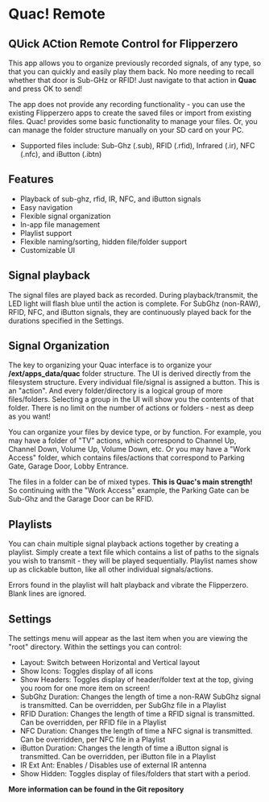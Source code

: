 # Quac! Remote

## QUick ACtion Remote Control for Flipperzero

This app allows you to organize previously recorded signals, of any type, so that you can quickly and easily play them back. No more needing to recall whether that door is Sub-GHz or RFID! Just navigate to that action in **Quac** and press OK to send!

The app does not provide any recording functionality - you can use the existing Flipperzero apps to create the saved files or import from existing files. Quac! provides some basic functionality to manage your files. Or, you can manage the folder structure manually on your SD card on your PC.

* Supported files include: Sub-Ghz (.sub), RFID (.rfid), Infrared (.ir), NFC (.nfc), and iButton (.ibtn)

## Features

* Playback of sub-ghz, rfid, IR, NFC, and iButton signals
* Easy navigation
* Flexible signal organization
* In-app file management
* Playlist support
* Flexible naming/sorting, hidden file/folder support
* Customizable UI

## Signal playback

The signal files are played back as recorded. During playback/transmit, the LED light will flash blue until the action is complete. For SubGhz (non-RAW), RFID, NFC, and iButton signals, they are continuously played back for the durations specified in the Settings.

## Signal Organization

The key to organizing your Quac interface is to organize your **/ext/apps_data/quac** folder structure. The UI is derived directly from the filesystem structure. Every individual file/signal is assigned a button. This is an "action". And every folder/directory is a logical group of more files/folders. Selecting a group in the UI will show you the contents of that folder. There is no limit on the number of actions or folders - nest as deep as you want!

You can organize your files by device type, or by function. For example, you may have a folder of "TV" actions, which correspond to Channel Up, Channel Down, Volume Up, Volume Down, etc. Or you may have a "Work Access" folder, which contains files/actions that correspond to Parking Gate, Garage Door, Lobby Entrance.

The files in a folder can be of mixed types. **This is Quac's main strength!** So continuing with the "Work Access" example, the Parking Gate can be Sub-Ghz and the Garage Door can be RFID.

## Playlists

You can chain multiple signal playback actions together by creating a playlist. Simply create a text file which contains a list of paths to the signals you wish to transmit - they will be played sequentially. Playlist names show up as clickable button, like all other individual signals/actions.

Errors found in the playlist will halt playback and vibrate the Flipperzero. Blank lines are ignored.

## Settings

The settings menu will appear as the last item when you are viewing the "root" directory. Within the settings you can control:

* Layout: Switch between Horizontal and Vertical layout
* Show Icons: Toggles display of all icons
* Show Headers: Toggles display of header/folder text at the top, giving you room for one more item on screen!
* SubGhz Duration: Changes the length of time a non-RAW SubGhz signal is transmitted. Can be overridden, per SubGhz file in a Playlist
* RFID Duration: Changes the length of time a RFID signal is transmitted. Can be overridden, per RFID file in a Playlist
* NFC Duration: Changes the length of time a NFC signal is transmitted. Can be overridden, per NFC file in a Playlist
* iButton Duration: Changes the length of time a iButton signal is transmitted. Can be overridden, per iButton file in a Playlist
* IR Ext Ant: Enables / Disables use of external IR antenna
* Show Hidden: Toggles display of files/folders that start with a period.

**More information can be found in the Git repository**
